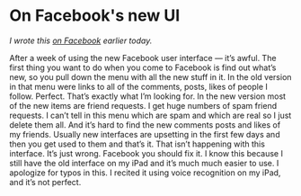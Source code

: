 # On Facebook's new UI
<i>I wrote this <a href="https://www.facebook.com/dave.winer.12/posts/1323083621232373">on Facebook</a> earlier today. </i>

After a week of using the new Facebook user interface — it’s awful. The first thing you want to do when you come to Facebook is find out what’s new, so you pull down the menu with all the new stuff in it. In the old version in that menu were links to all of the comments, posts, likes of people I follow. Perfect. That’s exactly what I’m looking for. In the new version most of the new items are friend requests. I get huge numbers of spam friend requests. I can’t tell in this menu which are spam and which are real so I just delete them all. And it’s hard to find the new comments posts and likes of my friends. Usually new interfaces are upsetting in the first few days and then you get used to them and that’s it. That isn’t happening with this interface. It’s just wrong. Facebook you should fix it. I know this because I still have the old interface on my iPad and it’s much much easier to use. I apologize for typos in this. I recited it using voice recognition on my iPad, and it’s not perfect.

